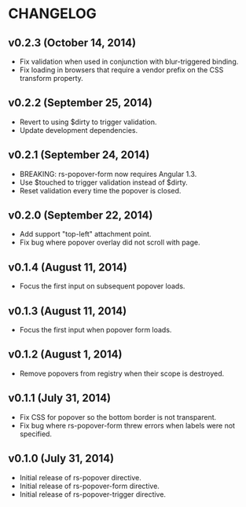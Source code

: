 # CHANGELOG

## v0.2.3 (October 14, 2014)

- Fix validation when used in conjunction with blur-triggered binding.
- Fix loading in browsers that require a vendor prefix on the CSS transform property.

## v0.2.2 (September 25, 2014)

- Revert to using $dirty to trigger validation.
- Update development dependencies.

## v0.2.1 (September 24, 2014)

- BREAKING: rs-popover-form now requires Angular 1.3.
- Use $touched to trigger validation instead of $dirty.
- Reset validation every time the popover is closed.

## v0.2.0 (September 22, 2014)

- Add support "top-left" attachment point.
- Fix bug where popover overlay did not scroll with page.

## v0.1.4 (August 11, 2014)

- Focus the first input on subsequent popover loads.

## v0.1.3 (August 11, 2014)

- Focus the first input when popover form loads.

## v0.1.2 (August 1, 2014)

- Remove popovers from registry when their scope is destroyed.

## v0.1.1 (July 31, 2014)

- Fix CSS for popover so the bottom border is not transparent.
- Fix bug where rs-popover-form threw errors when labels were not specified.

## v0.1.0 (July 31, 2014)

- Initial release of rs-popover directive.
- Initial release of rs-popover-form directive.
- Initial release of rs-popover-trigger directive.
